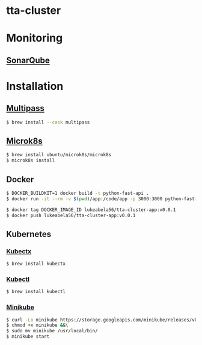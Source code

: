 # tta-cluster

# Monitoring

## [SonarQube](https://sonarcloud.io/summary/overall?id=lukeabela38_tta-cluster&branch=main)

# Installation

## [Multipass](https://github.com/southsidedean/intro-to-multipass-macos)
```bash
$ brew install --cask multipass
```

## [Microk8s](https://microk8s.io/docs/install-macos)
```bash
$ brew install ubuntu/microk8s/microk8s
$ microk8s install
```

## Docker

```bash
$ DOCKER_BUILDKIT=1 docker build -t python-fast-api .
$ docker run -it --rm -v $(pwd)/app:/code/app -p 3000:3000 python-fast-api
```

```bash
$ docker tag DOCKER_IMAGE_ID lukeabela56/tta-cluster-app:v0.0.1
$ docker push lukeabela56/tta-cluster-app:v0.0.1
```

## Kubernetes

### [Kubectx](https://formulae.brew.sh/formula/kubectx)

```bash
$ brew install kubectx
```

### [Kubectl](https://kubernetes.io/docs/tasks/tools/install-kubectl-macos/#install-with-homebrew-on-macos)

```bash
$ brew install kubectl
```

### [Minikube](https://matthewpalmer.net/kubernetes-app-developer/articles/guide-install-kubernetes-mac.html)

```bash
$ curl -Lo minikube https://storage.googleapis.com/minikube/releases/v0.27.0/minikube-darwin-amd64 &&\
$ chmod +x minikube &&\
$ sudo mv minikube /usr/local/bin/
$ minikube start
```

